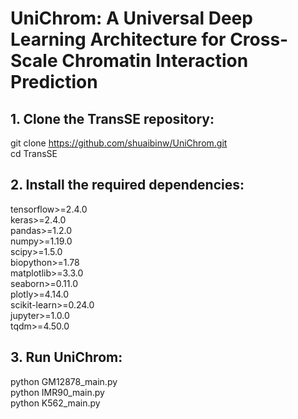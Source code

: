# UniChrom: A Universal Deep Learning Architecture for Cross-Scale Chromatin Interaction Prediction
## 1. Clone the TransSE repository:
git clone https://github.com/shuaibinw/UniChrom.git
<br>cd TransSE
## 2. Install the required dependencies:
tensorflow>=2.4.0
<br>keras>=2.4.0
<br>pandas>=1.2.0
<br>numpy>=1.19.0
<br>scipy>=1.5.0
<br>biopython>=1.78
<br>matplotlib>=3.3.0
<br>seaborn>=0.11.0
<br>plotly>=4.14.0
<br>scikit-learn>=0.24.0
<br>jupyter>=1.0.0
<br>tqdm>=4.50.0
## 3. Run UniChrom:
python GM12878_main.py
<br>python IMR90_main.py
<br>python K562_main.py

